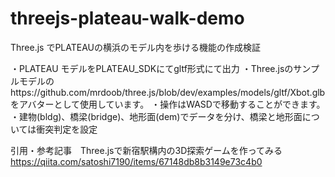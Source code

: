 # threejs-plateau-walk-demo
Three.js でPLATEAUの横浜のモデル内を歩ける機能の作成検証

・PLATEAU モデルをPLATEAU_SDKにてgltf形式にて出力
・Three.jsのサンプルモデルのhttps://github.com/mrdoob/three.js/blob/dev/examples/models/gltf/Xbot.glb
をアバターとして使用しています。
・操作はWASDで移動することができます。
・建物(bldg)、橋梁(bridge)、地形面(dem)でデータを分け、橋梁と地形面については衝突判定を設定


引用・参考記事　Three.jsで新宿駅構内の3D探索ゲームを作ってみる
https://qiita.com/satoshi7190/items/67148db8b3149e73c4b0
